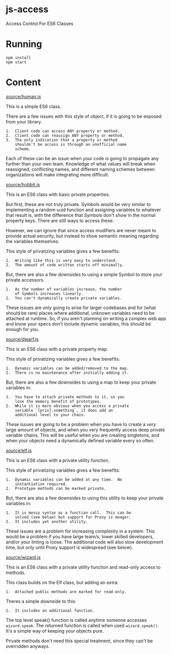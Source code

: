 # js-access
Access Control For ES6 Classes

# Running
```
npm install
npm start
```

# Content

[source/human.js](source/human.js?ts=2)

This is a simple ES6 class.

There are a few issues with this style of object, if it 
is going to be exposed from your library.

	1.	Client code can access ANY property or method.
	2.	Client code can reassign ANY property or method.
	3.	The only indication that a property or method
		shouldn't be access is through an unofficial name
		scheme.

Each of these can be an issue when your code is going to
propagate any further than your own team.  Knowledge of
what values will break when reassigned, conflicting names,
and different naming schemes between organizations will
make integrating more difficult.

[source/hobbit.js](source/hobbit.js?ts=2)

This is an ES6 class with basic private properties.

But first, these are not truly private.  Symbols would
be very similar to implementing a random uuid function
and assigning variables to whatever that result is, with
the difference that Symbols don't show in the normal
property keys.  There are still ways to access these.

However, we can ignore that since access modifiers are
never meant to provide actual security, but instead to
show semantic meaning regarding the variables themselves.

This style of privatizing variables gives a few benefits:

	1.	Writing like this is very easy to understand.
	2.	The amount of code written starts off minimally.

But, there are also a few downsides to using a simple
Symbol to store your private accessors.

	1.	As the number of variables increase, the number
		of Symbols increases linearly.
	2.	You can't dynamically create private variables.

These issues are only going to arise for larger codebases
and for (what should be rare) places where additional,
unknown variables need to be attached at runtime.  So,
if you aren't planning on writing a complex web app and
know your specs don't include dynamic variables, this 
should be enough for you.

[source/dwarf.js](source/dwarf.js?ts=2)

This is an ES6 class with a private property map.

This style of privatizing variables gives a few benefits:

	1.	Dynamic variables can be added/removed to the map.
	2.	There is no maintenance after initially adding it.

But, there are also a few downsides to using a map to keep
your private variables in:

	1.	You have to attach private methods to it, so you
		lose the memory benefit of prototypes.
	2.	While it is more obvious when you access a private
		variable `[priv].something`, it does add an
		additional level to your chain.

These issues are going to be a problem when you have to
create a *very* large amount of objects, and when you very
frequently access deep private variable chains.  This will
be useful when you are creating singletons, and when your
objects need a dynamically defined variable every so often.

[source/elf.js](source/elf.js?ts=2)

This is an ES6 class with a private utility function.

This style of privatizing variables gives a few benefits:

	1.	Dynamic variables can be added at any time.  No
		instantiation required.
	2.	Prototype methods can be marked private.

But, there are also a few downsides to using this utility
to keep your private variables in:

	1.	It is messy syntax as a function call.  This can be
		solved (see below) but support for Proxy is meager.
	2.	It includes yet another utility.

These issues are a problem for increasing complexity in a
system.  This would be a problem if you have large team/s,
lower skilled developers, and/or your linting is loose. The
additional code will also slow development time, but only
until Proxy support is widespread (see below).

[source/wizard.js](source/wizard.js?ts=2)

This is an ES6 class with a private utility function and
read-only access to methods.

This class builds on the Elf class, but adding an extra:

	1.	Attached public methods are marked for read-only.

Theres a simple downside to this:

	1.	It includes an additional function.

The top level speak() function is called anytime someone
accesses `wizard.speak`.  The returned function is called
when used `wizard.speak()`.  It's a simple way of keeping
your objects pure.

Private methods don't need this special treatment, since
they can't be overridden anyways.

